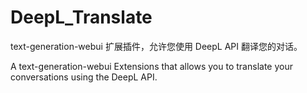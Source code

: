 # DeepL_Translate


text-generation-webui 扩展插件，允许您使用 DeepL API 翻译您的对话。

A text-generation-webui Extensions that allows you to translate your conversations using the DeepL API.


